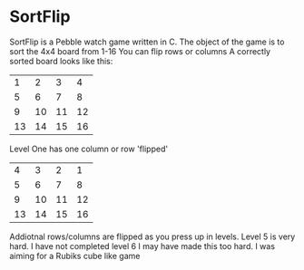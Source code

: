 SortFlip 
======

SortFlip is a Pebble watch game written in C.
The object of the game is to sort the 4x4 board from 1-16
You can flip rows or columns 
A correctly sorted board looks like this:
<table>

  <tr>  <td>1</td><td> 2</td><td>  3</td><td>  4</td> </tr>
  <tr><td>5</td><td>6</td><td>7</td><td>8</td></tr>
<tr><td>9</td><td>10</td><td>11</td><td>12</td></tr>
<tr><td>13</td><td>14</td><td>15</td><td>16</td></tr>
</table>
Level One has one column or row 'flipped'

<table>

  <tr>  <td>4</td><td> 3</td><td> 2</td><td> 1</td> </tr>
  <tr><td>5</td><td>6</td><td>7</td><td>8</td></tr>
<tr><td>9</td><td>10</td><td>11</td><td>12</td></tr>
<tr><td>13</td><td>14</td><td>15</td><td>16</td></tr>
</table>

Addiotnal rows/columns are flipped as you press up in levels. 
Level 5 is very hard. I have not completed level 6 
I may have made this too hard. 
I was aiming for a Rubiks cube like game

